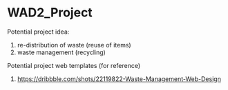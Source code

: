 # WAD2_Project

Potential project idea:
1. re-distribution of waste (reuse of items)
2. waste management (recycling)

Potential project web templates (for reference)
1. https://dribbble.com/shots/22119822-Waste-Management-Web-Design